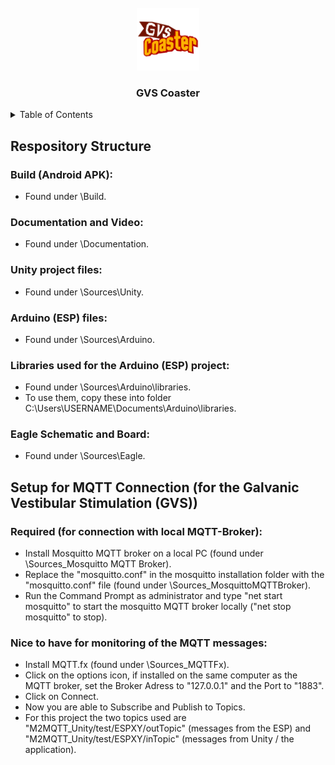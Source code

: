 <!-- PROJECT LOGO -->
<br />
<div align="center">
  <a>
    <img src="logo/logo2_1.png" alt="Logo" width="100" height="100">
  </a>

<h3 align="center">GVS Coaster</h3>

</div>

<!-- TABLE OF CONTENTS -->
<details>
  <summary>Table of Contents</summary>
  <ol>
    <li>
      <a href="#respository-structure">Respository Structure</a>
    </li>
    <li>
      <a href="#setup-for-mqtt-connection-for-the-galvanic-vestibular-stimulation-gvs">Setup for MQTT Connection</a>
    </li>
  </ol>
</details>

## Respository Structure

### Build (Android APK):
- Found under \Build.

### Documentation and Video:
- Found under \Documentation.

### Unity project files:
- Found under \Sources\Unity.

### Arduino (ESP) files:
- Found under \Sources\Arduino.

### Libraries used for the Arduino (ESP) project:
- Found under \Sources\Arduino\libraries.
- To use them, copy these into folder C:\Users\USERNAME\Documents\Arduino\libraries.

### Eagle Schematic and Board:
- Found under \Sources\Eagle.


## Setup for MQTT Connection (for the Galvanic Vestibular Stimulation (GVS))

### Required (for connection with local MQTT-Broker): 
- Install Mosquitto MQTT broker on a local PC (found under \Sources\_Mosquitto MQTT Broker).
- Replace the "mosquitto.conf" in the mosquitto installation folder with the "mosquitto.conf" file (found under \Sources\_MosquittoMQTTBroker).
- Run the Command Prompt as administrator and type "net start mosquitto" to start the mosquitto MQTT broker locally ("net stop mosquitto" to stop).

### Nice to have for monitoring of the MQTT messages:
- Install MQTT.fx (found under \Sources\_MQTTFx).
- Click on the options icon, if installed on the same computer as the MQTT broker, set the Broker Adress to "127.0.0.1" and the Port to "1883".
- Click on Connect.
- Now you are able to Subscribe and Publish to Topics.
- For this project the two topics used are "M2MQTT_Unity/test/ESPXY/outTopic" (messages from the ESP) and "M2MQTT_Unity/test/ESPXY/inTopic" (messages from Unity / the application).